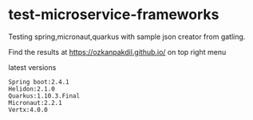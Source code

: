 # test-microservice-frameworks

Testing spring,micronaut,quarkus with sample json creator from gatling.

Find the results at https://ozkanpakdil.github.io/ on top right menu

latest versions
```
Spring boot:2.4.1
Helidon:2.1.0
Quarkus:1.10.3.Final
Micronaut:2.2.1
Vertx:4.0.0
```
